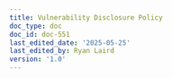 ```yaml
---
title: Vulnerability Disclosure Policy
doc_type: doc
doc_id: doc-551
last_edited_date: '2025-05-25'
last_edited_by: Ryan Laird
version: '1.0'
---
```


<!-- Unsupported block type: callout -->
